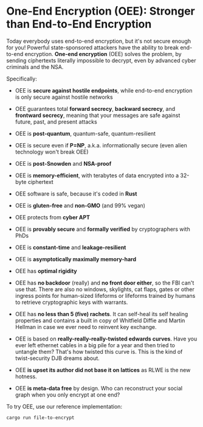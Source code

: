 # One-End Encryption (OEE): Stronger than End-to-End Encryption

Today everybody uses end-to-end encryption, but it's not secure enough
for you! Powerful state-sponsored attackers have the ability to break
end-to-end encryption. **One-end encryption** (OEE) solves the problem, by
sending ciphertexts literally impossible to decrypt, even by advanced
cyber criminals and the NSA.

Specifically:

* OEE is **secure against hostile endpoints**, while end-to-end encryption
  is only secure against hostile networks

* OEE guarantees total **forward secrecy**, **backward secrecy**, and **frontward
  secrecy**, meaning that your messages are safe against future, past, and
  present attacks

* OEE is **post-quantum**, quantum-safe, quantum-resilient 

* OEE is secure even if **P=NP**, a.k.a. informationally secure (even
  alien technology won't break OEE)

* OEE is **post-Snowden** and **NSA-proof**

* OEE is **memory-efficient**, with terabytes of data encrypted into a
  32-byte ciphertext

* OEE software is safe, because it's coded in **Rust**

* OEE is **gluten-free** and **non-GMO** (and 99% vegan)

* OEE protects from **cyber APT**

* OEE is **provably secure** and **formally verified** by cryptographers
  with PhDs

* OEE is **constant-time** and **leakage-resilient**

* OEE is **asymptotically maximally memory-hard**

* OEE has **optimal rigidity**

* OEE has **no backdoor** (really) and **no front door either**, so the FBI can't use that. 
  There are also no windows, skylights, cat flaps, gates or other ingress points for human-sized 
  lifeforms or lifeforms trained by humans to retrieve cryptographic keys with warrants.

* OEE has **no less than 5 (five) rachets**. It can self-heal its self healing properties 
  and contains a built in copy of Whitfield Diffie and Martin Hellman in case we ever need to 
  reinvent key exchange.

* OEE is based on **really-really-really-twisted edwards curves**. Have you ever left ethernet cables 
  in a big pile for a year and then tried to untangle them? That's how twisted this curve is. 
  This is the kind of twist-security DJB dreams about.

* OEE **is upset its author did not base it on lattices** as RLWE is the new hotness.

* OEE **is meta-data free** by design. Who can reconstruct your social graph when you only 
encrypt at one end?

To try OEE, use our reference implementation:

```
cargo run file-to-encrypt
```


